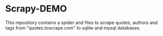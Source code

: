 # Scrapy-DEMO
This repository contains a spider and files to scrape quotes, authors and tags from "quotes.toscrape.com" to sqlite and mysql databases.
